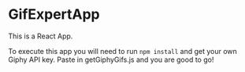 # GifExpertApp
This is a React App.

To execute this app you will need to run ```npm install``` and get your own Giphy API key. Paste in getGiphyGifs.js and you are good to go!
